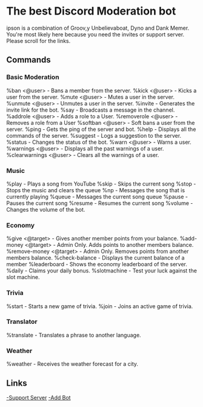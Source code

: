 <h1> The best Discord Moderation bot </h1>
ipson is a combination of Groov,y Unbelievaboat, Dyno and Dank Memer. You're most likely here because you need the invites or support server. Please scroll for the links.
<h2> Commands </h2>
<h3> Basic Moderation </h3>
%ban <@user> <reason> - Bans a member from the server.
%kick <@user> - Kicks a user from the server.
%mute <@user> - Mutes a user in the server.
%unmute <@user> - Unmutes a user in the server.
%invite - Generates the invite link for the bot.
%say <message> - Broadcasts a message in the channel.
%addrole <@user> <role> - Adds a role to a User.
%removerole <@user> <role> - Removes a role from a User
%softban <@user> <reason> - Soft bans a user from the server.
%ping - Gets the ping of the server and bot.
%help - Displays all the commands of the server.
%suggest <suggestion> - Logs a suggestion to the server.
%status - Changes the status of the bot.
%warn <@user> - Warns a user.
%warnings <@user> - Displays all the past warnings of a user.
%clearwarnings <@user> - Clears all the warnings of a user.
<h3> Music </h3>
%play <song name or URL> - Plays a song from YouTube
%skip - Skips the current song
%stop - Stops the music and clears the queue
%np - Messages the song that is currently playing
%queue - Messages the current song queue
%pause - Pauses the current song
%resume - Resumes the current song
%volume <volume 1-10> - Changes the volume of the bot.
<h3> Economy </h3>
%give <@target> <points> - Gives another member points from your balance.
%add-money <@target> <points> - Admin Only. Adds points to another members balance.
%remove-money <@target> <points> - Admin Only. Removes points from another members balance.
%check-balance - Displays the current balance of a member
%leaderboard - Shows the economy leaderboard of the server.
%daily - Claims your daily bonus.
%slotmachine <bet> - Test your luck against the slot machine.
<h3> Trivia </h3>
%start - Starts a new game of trivia.
%join - Joins an active game of trivia.
<h3> Translator </h3>
%translate <target language> <phrase> - Translates a phrase to another language.
<h3> Weather </h3>
%weather <city> - Receives the weather forecast for a city.
<h2> Links </h2>
<a href="https://discord.gg/YVhFg3F">-Support Server</a>
<a href="https://discord.com/oauth2/authorize?client_id=738044495941337168&scope=bot&permissions=8">-Add Bot</a>
